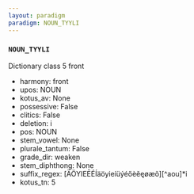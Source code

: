 ```yaml
---
layout: paradigm
paradigm: NOUN_TYYLI
---
```

### ` NOUN_TYYLI `

Dictionary class 5 front
* harmony: front
* upos: NOUN
* kotus_av: None
* possessive: False
* clitics: False
* deletion: i
* pos: NOUN
* stem_vowel: None
* plurale_tantum: False
* grade_dir: weaken
* stem_diphthong: None
* suffix_regex: [ÄÖYIEĒÉÍäöyieíüýéőèěęøæõ][^aou]*i
* kotus_tn: 5
